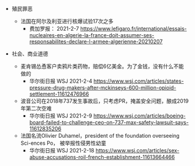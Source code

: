 * 殖民罪恶
  * 法国在阿尔及利亚进行核爆试验17次之多
    * 费加罗报： 2021-2-7 https://www.lefigaro.fr/international/essais-nucleaires-en-algerie-la-france-doit-assumer-ses-responsabilites-declare-l-armee-algerienne-20210207


* 社会、商业道德
  * 麦肯锡怂恿客户卖鸦片类药物，赔偿6亿美金。为了金钱，没有什么不能做的
    * 华尔街日报 WSJ 2021-2-4  https://www.wsj.com/articles/states-pressure-drug-makers-after-mckinseys-600-million-opioid-settlement-11612476966
  * 波音公司在2018年737发生事故后，只考虑PR，掩盖安全问题，酿成2019年第二次空难
    * 华尔街日报 WSJ 2021-2-9  https://www.wsj.com/articles/boeing-board-failed-to-challenge-ceo-on-737-max-safety-lawsuit-says-11612835206
  * 法国名流Olivier Duhamel，president of the foundation overseeing  Sci-ences Po， 被举报性侵男性幼童
    * 华尔街日报 WSJ 2021-2-18  https://www.wsj.com/articles/sex-abuse-accusations-roil-french-establishment-11613664466
 

